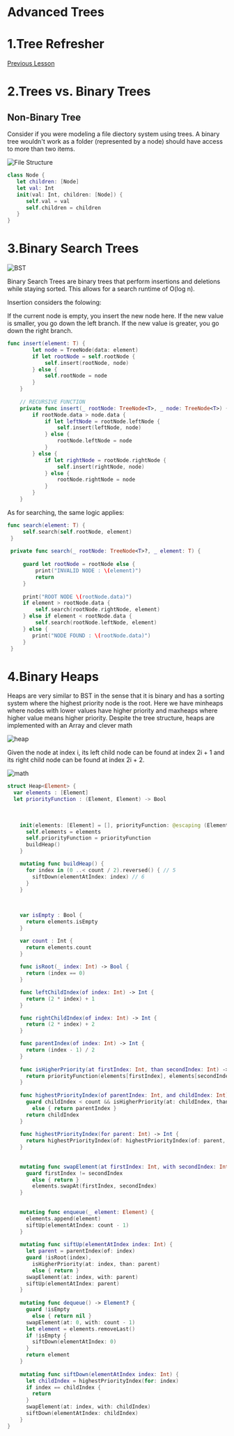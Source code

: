 # Advanced Trees

# 1.Tree Refresher
[Previous Lesson](https://github.com/joinpursuit/Pursuit-Core-DSA/tree/master/lessons/Trees/ios)

# 2.Trees vs. Binary Trees

## Non-Binary Tree

Consider if you were modeling a file diectory system using trees. A binary tree wouldn't work as a folder (represented by a node) should have access to more than two items. 


![File Structure](https://www.linuxtrainingacademy.com/wp-content/uploads/2014/03/linux-directory-tree.jpg)


```swift
class Node {
   let children: [Node]
   let val: Int
   init(val: Int, children: [Node]) {
      self.val = val
      self.children = children
   }
}
```

# 3.Binary Search Trees

![BST](https://koenig-media.raywenderlich.com/uploads/2016/08/SwiftAlgClub-BinarySearch-feature.png)

Binary Search Trees are binary trees that perform insertions and deletions while staying sorted. This allows for a search runtime of  O(log n).

Insertion considers the folowing: 

If the current node is empty, you insert the new node here.
If the new value is smaller, you go down the left branch.
If the new value is greater, you go down the right branch.


```swift
func insert(element: T) {
        let node = TreeNode(data: element)
        if let rootNode = self.rootNode {
            self.insert(rootNode, node)
        } else {
            self.rootNode = node
        }
    }
    
    // RECURSIVE FUNCTION
    private func insert(_ rootNode: TreeNode<T>, _ node: TreeNode<T>) {
        if rootNode.data > node.data {
            if let leftNode = rootNode.leftNode {
                self.insert(leftNode, node)
            } else {
                rootNode.leftNode = node
            }
        } else {
            if let rightNode = rootNode.rightNode {
                self.insert(rightNode, node)
            } else {
                rootNode.rightNode = node
            }
        }
    } 
```
   
   As for searching, the same logic applies:
   
   ```swift
   func search(element: T) {
        self.search(self.rootNode, element)
    }
    
    private func search(_ rootNode: TreeNode<T>?, _ element: T) {
        
        guard let rootNode = rootNode else {
            print("INVALID NODE : \(element)")
            return
        }
        
        print("ROOT NODE \(rootNode.data)")
        if element > rootNode.data {
            self.search(rootNode.rightNode, element)
        } else if element < rootNode.data {
            self.search(rootNode.leftNode, element)
        } else {
           print("NODE FOUND : \(rootNode.data)")
        }
    }
   ```

# 4.Binary Heaps

Heaps are very similar to BST in the sense that it is binary and has a sorting system where the highest priority node is the root. Here we have minheaps where nodes with lower values have higher priority and maxheaps where higher value means higher priority. Despite the tree structure, heaps are implemented with an Array and clever math 

![heap](https://koenig-media.raywenderlich.com/uploads/2017/06/HeapPriorityQueue-11.png)

Given the node at index i, its left child node can be found at index 2i + 1 and its right child node can be found at index 2i + 2.

![math](https://koenig-media.raywenderlich.com/uploads/2017/06/HeapPriorityQueue-13-1.png)

```swift
struct Heap<Element> {
  var elements : [Element]
  let priorityFunction : (Element, Element) -> Bool
    
    
    
    init(elements: [Element] = [], priorityFunction: @escaping (Element, Element) -> Bool) {
      self.elements = elements
      self.priorityFunction = priorityFunction
      buildHeap()
    }

    mutating func buildHeap() {
      for index in (0 ..< count / 2).reversed() { // 5
        siftDown(elementAtIndex: index) // 6
      }
    }
    
    

    var isEmpty : Bool {
      return elements.isEmpty
    }

    var count : Int {
      return elements.count
    }
    
    func isRoot(_ index: Int) -> Bool {
      return (index == 0)
    }

    func leftChildIndex(of index: Int) -> Int {
      return (2 * index) + 1
    }

    func rightChildIndex(of index: Int) -> Int {
      return (2 * index) + 2
    }

    func parentIndex(of index: Int) -> Int {
      return (index - 1) / 2
    }
    
    func isHigherPriority(at firstIndex: Int, than secondIndex: Int) -> Bool {
      return priorityFunction(elements[firstIndex], elements[secondIndex])
    }
    
    func highestPriorityIndex(of parentIndex: Int, and childIndex: Int) -> Int {
      guard childIndex < count && isHigherPriority(at: childIndex, than: parentIndex)
        else { return parentIndex }
      return childIndex
    }
        
    func highestPriorityIndex(for parent: Int) -> Int {
      return highestPriorityIndex(of: highestPriorityIndex(of: parent, and: leftChildIndex(of: parent)), and: rightChildIndex(of: parent))
    }
    
    
    mutating func swapElement(at firstIndex: Int, with secondIndex: Int) {
      guard firstIndex != secondIndex
        else { return }
        elements.swapAt(firstIndex, secondIndex)
    }
    
    
    mutating func enqueue(_ element: Element) {
      elements.append(element)
      siftUp(elementAtIndex: count - 1)
    }
    
    mutating func siftUp(elementAtIndex index: Int) {
      let parent = parentIndex(of: index)
      guard !isRoot(index),
        isHigherPriority(at: index, than: parent)
        else { return }
      swapElement(at: index, with: parent)
      siftUp(elementAtIndex: parent)
    }
    
    mutating func dequeue() -> Element? {
      guard !isEmpty
        else { return nil }
      swapElement(at: 0, with: count - 1)
      let element = elements.removeLast()
      if !isEmpty {
        siftDown(elementAtIndex: 0)
      }
      return element
    }
    
    mutating func siftDown(elementAtIndex index: Int) {
      let childIndex = highestPriorityIndex(for: index)
      if index == childIndex {
        return
      }
      swapElement(at: index, with: childIndex)
      siftDown(elementAtIndex: childIndex)
    }
}
```
